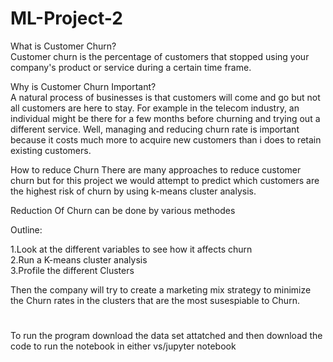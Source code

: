 # ML-Project-2

What is Customer Churn?     
Customer churn is the percentage of customers that stopped using your company's product or service during a certain time frame.

Why is Customer Churn Important?         
A natural process of businesses is that customers will come and go but not all customers are here to stay. For example in the telecom industry, an individual might be there for a few months before churning and trying out a different service. Well, managing and reducing churn rate is important because it costs much more to acquire new customers than i does to retain existing customers.

How to reduce Churn There are many approaches to reduce customer churn but for this project we would attempt to predict which customers are the highest risk of churn by using k-means cluster analysis.   

Reduction Of Churn can be done by various methodes    

Outline:    

1.Look at the different variables to see how it affects churn        
2.Run a K-means cluster analysis     
3.Profile the different Clusters    


Then the company will try to create a marketing mix strategy to minimize the Churn rates in the clusters that are the most susespiable to Churn.

#    
To run the program download the data set attatched and then download the code to run the notebook in either vs/jupyter notebook 

